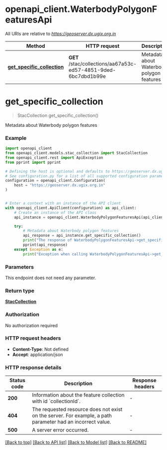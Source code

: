 # openapi_client.WaterbodyPolygonFeaturesApi

All URIs are relative to *https://geoserver.dx.ugix.org.in*

Method | HTTP request | Description
------------- | ------------- | -------------
[**get_specific_collection**](WaterbodyPolygonFeaturesApi.md#get_specific_collection) | **GET** /stac/collections/aa67a53c-ed57-4851-9ded-6bc7dbd1b99e | Metadata about Waterbody polygon features


# **get_specific_collection**
> StacCollection get_specific_collection()

Metadata about Waterbody polygon features

### Example


```python
import openapi_client
from openapi_client.models.stac_collection import StacCollection
from openapi_client.rest import ApiException
from pprint import pprint

# Defining the host is optional and defaults to https://geoserver.dx.ugix.org.in
# See configuration.py for a list of all supported configuration parameters.
configuration = openapi_client.Configuration(
    host = "https://geoserver.dx.ugix.org.in"
)


# Enter a context with an instance of the API client
with openapi_client.ApiClient(configuration) as api_client:
    # Create an instance of the API class
    api_instance = openapi_client.WaterbodyPolygonFeaturesApi(api_client)

    try:
        # Metadata about Waterbody polygon features
        api_response = api_instance.get_specific_collection()
        print("The response of WaterbodyPolygonFeaturesApi->get_specific_collection:\n")
        pprint(api_response)
    except Exception as e:
        print("Exception when calling WaterbodyPolygonFeaturesApi->get_specific_collection: %s\n" % e)
```



### Parameters

This endpoint does not need any parameter.

### Return type

[**StacCollection**](StacCollection.md)

### Authorization

No authorization required

### HTTP request headers

 - **Content-Type**: Not defined
 - **Accept**: application/json

### HTTP response details

| Status code | Description | Response headers |
|-------------|-------------|------------------|
**200** | Information about the feature collection with id &#x60;collectionId&#x60;. |  -  |
**404** | The requested resource does not exist on the server. For example, a path parameter had an incorrect value. |  -  |
**500** | A server error occurred. |  -  |

[[Back to top]](#) [[Back to API list]](../README.md#documentation-for-api-endpoints) [[Back to Model list]](../README.md#documentation-for-models) [[Back to README]](../README.md)

